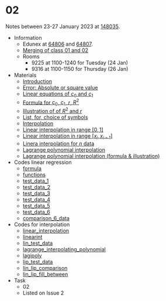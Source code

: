 # 02
Notes between 23-27 January 2023 at [148035](https://edunex.itb.ac.id/courses/44705/preview/148035).

- Information
  + Edunex at [64806](https://edunex.itb.ac.id/courses/44705/preview/148035/64806) and [64807](https://edunex.itb.ac.id/courses/44705/preview/148035/64807).
  + [Merging of class 01 and 02](20220117-5.jpg)
  + Rooms
    - 9225 at 1100-1240 for Tuesday (24 Jan)
    - 9316 at 1100-1150 for Thursday (26 Jan)
- Materials
  + [Introduction](20230124-0.jpeg)
  + [Error: Absolute or square value](20230124-1.jpeg)
  + [Linear equations of $c_0$ and $c_1$](20230124-2.jpeg)
  + [Formula for $c_0$, $c_1$, $r$, $R^2$](20230124-3.jpeg)
  + [Illustration of of $R^2$ and $r$](20230124-4.jpeg)
  + [List, for, choice of symbols](20230124-5.jpeg)
  + [Interpolation](20230126-0.jpeg)
  + [Linear interpolation in range $[0,1]$](20230126-1.jpeg)
  + [Linear interpolation in range $[x_i,x_{i+1}]$](20230126-2.jpeg)
  + [Linera interpolation for $n$ data](20230126-3.jpeg)
  + [Lagrange polynomial interpolation](20230126-4.jpeg)
  + [Lagrange polynomial interpolation (formula & illustration)](20230126-5.jpeg)
- Codes linear regression
  + [formula](https://github.com/dudung/py-jupyter-nb/blob/main/src/nummeth/curve_fitting/linear_regression/formula.ipynb)
  + [functions](https://github.com/dudung/py-jupyter-nb/blob/main/src/nummeth/curve_fitting/linear_regression/functions.ipynb)
  + [test_data_1](https://github.com/dudung/py-jupyter-nb/blob/main/src/nummeth/curve_fitting/linear_regression/test_data_1.ipynb)
  + [test_data_2](https://github.com/dudung/py-jupyter-nb/blob/main/src/nummeth/curve_fitting/linear_regression/test_data_2.ipynb)
  + [test_data_3](https://github.com/dudung/py-jupyter-nb/blob/main/src/nummeth/curve_fitting/linear_regression/test_data_3.ipynb)
  + [test_data_4](https://github.com/dudung/py-jupyter-nb/blob/main/src/nummeth/curve_fitting/linear_regression/test_data_4.ipynb)
  + [test_data_5](https://github.com/dudung/py-jupyter-nb/blob/main/src/nummeth/curve_fitting/linear_regression/test_data_5.ipynb)
  + [test_data_6](https://github.com/dudung/py-jupyter-nb/blob/main/src/nummeth/curve_fitting/linear_regression/test_data_6.ipynb)
  + [comparison_6_data](https://github.com/dudung/py-jupyter-nb/blob/main/src/nummeth/curve_fitting/linear_regression/comparison_6_data.ipynb)
- Codes for interpolation
  + [linear_interpolation](https://github.com/dudung/py-jupyter-nb/blob/main/src/nummeth/curve_fitting/interpolation/linear_interpolation.ipynb)
  + [linearint](https://github.com/dudung/py-jupyter-nb/blob/main/src/nummeth/curve_fitting/interpolation/linearint.ipynb)
  + [lin_test_data](https://github.com/dudung/py-jupyter-nb/blob/main/src/nummeth/curve_fitting/interpolation/lin_test_data.ipynb)
  + [lagrange_interpolating_polynomial](https://github.com/dudung/py-jupyter-nb/blob/main/src/nummeth/curve_fitting/interpolation/lagrange_interpolating_polynomial.ipynb)
  + [lagipoly](https://github.com/dudung/py-jupyter-nb/blob/main/src/nummeth/curve_fitting/interpolation/lagipoly.ipynb)
  + [lip_test_data](https://github.com/dudung/py-jupyter-nb/blob/main/src/nummeth/curve_fitting/interpolation/lip_test_data.ipynb)
  + [lin_lip_comparison](https://github.com/dudung/py-jupyter-nb/blob/main/src/nummeth/curve_fitting/interpolation/lin_lip_comparison.ipynb)
  + [lin_lip_fill_between](https://github.com/dudung/py-jupyter-nb/blob/main/src/nummeth/curve_fitting/interpolation/lin_lip_fill_between.ipynb)
- Task
  + 02
  + Listed on Issue 2
  <!--
    1. https://github.com/mrzqi/
    2. https://github.com/ariawahyuw
    3. https://github.com/RahmaliaNur
    4. https://github.com/4damrr
    5. https://github.com/AriaRachmat
    6. https://github.com/Luqmanalifio
    7. https://github.com/ldwgvnbthvn
    8. https://github.com/rais1608
    9. https://github.com/axelfarrelh
    10. https://github.com/RizkaFinesya
    11. https://github.com/Farrelfasya
    12. https://github.com/mhaidarzz
-->
